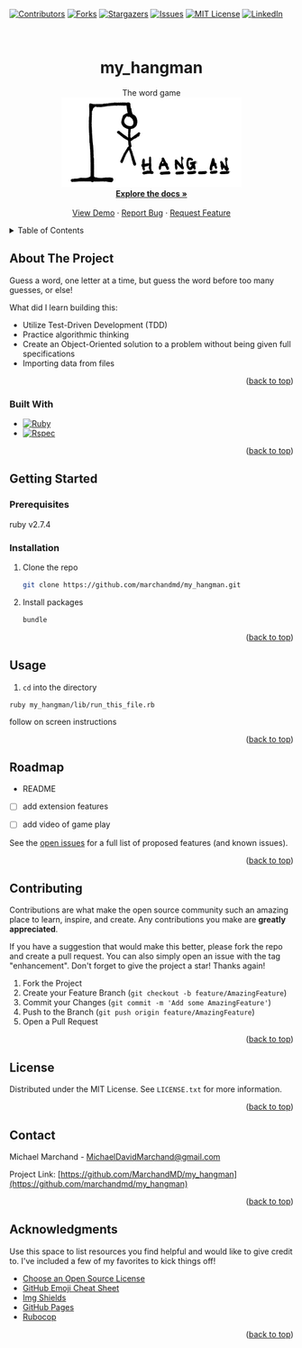 <!-- Improved compatibility of back to top link: See: https://github.com/marchandmd/my_hangman/pull/73 -->

<a name="readme-top"></a>

<!--
*** Thanks for checking out the my_hangman. If you have a suggestion
*** that would make this better, please fork the repo and create a pull request
*** or simply open an issue with the tag "enhancement".
*** Don't forget to give the project a star!
*** Thanks again! Now go create something AMAZING! :D
-->

<!-- PROJECT SHIELDS -->
<!--
*** I'm using markdown "reference style" links for readability.
*** Reference links are enclosed in brackets [ ] instead of parentheses ( ).
*** See the bottom of this document for the declaration of the reference variables
*** for contributors-url, forks-url, etc. This is an optional, concise syntax you may use.
*** https://www.markdownguide.org/basic-syntax/#reference-style-links
-->

[![Contributors][contributors-shield]][contributors-url]
[![Forks][forks-shield]][forks-url]
[![Stargazers][stars-shield]][stars-url]
[![Issues][issues-shield]][issues-url]
[![MIT License][license-shield]][license-url]
[![LinkedIn][linkedin-shield]][linkedin-url]

<!-- PROJECT LOGO -->
<br />
<div align="center">

  <h1 align="center">my_hangman</h1>

  <p align="center">
    The word game
    <br />
    <img src="./hangman.png" alt="my_hangman">
    <br />
    <a href="https://www.theodinproject.com/lessons/ruby-hangman"><strong>Explore the docs »</strong></a>
    <br />
    <br />
    <a href="https://github.com/marchandmd/my_hangman">View Demo</a>
    ·
    <a href="https://github.com/marchandmd/my_hangman/issues">Report Bug</a>
    ·
    <a href="https://github.com/marchandmd/my_hangman/issues">Request Feature</a>
  </p>
</div>

<!-- TABLE OF CONTENTS -->
<details>
  <summary>Table of Contents</summary>
  <ol>
    <li>
      <a href="#about-the-project">About The Project</a>
      <ul>
        <li><a href="#built-with">Built With</a></li>
      </ul>
    </li>
    <li>
      <a href="#getting-started">Getting Started</a>
      <ul>
        <li><a href="#prerequisites">Prerequisites</a></li>
        <li><a href="#installation">Installation</a></li>
      </ul>
    </li>
    <li><a href="#usage">Usage</a></li>
    <li><a href="#roadmap">Roadmap</a></li>
    <li><a href="#contributing">Contributing</a></li>
    <li><a href="#license">License</a></li>
    <li><a href="#contact">Contact</a></li>
    <li><a href="#acknowledgments">Acknowledgments</a></li>
  </ol>
</details>

<!-- ABOUT THE PROJECT -->

## About The Project

Guess a word, one letter at a time, but guess the word before too many guesses, or else!

What did I learn building this:

- Utilize Test-Driven Development (TDD)
- Practice algorithmic thinking
- Create an Object-Oriented solution to a problem without being given full specifications
- Importing data from files



<p align="right">(<a href="#readme-top">back to top</a>)</p>

### Built With

-   [![Ruby][ruby.com]][ruby-url]
-   [![Rspec][rspec.com]][rspec-url]

<p align="right">(<a href="#readme-top">back to top</a>)</p>

<!-- GETTING STARTED -->

## Getting Started

### Prerequisites

ruby v2.7.4

### Installation

1. Clone the repo
    ```sh
    git clone https://github.com/marchandmd/my_hangman.git
    ```
2. Install packages
    ```sh
    bundle
    ```

<p align="right">(<a href="#readme-top">back to top</a>)</p>

<!-- USAGE EXAMPLES -->

## Usage

1. `cd` into the directory

```bs
ruby my_hangman/lib/run_this_file.rb
```

follow on screen instructions

<p align="right">(<a href="#readme-top">back to top</a>)</p>

<!-- ROADMAP -->

## Roadmap

- README
- [ ] add extension features
- [ ] add video of game play


See the [open issues](https://github.com/marchandmd/my_hangman/issues) for a full list of proposed features (and known issues).

<p align="right">(<a href="#readme-top">back to top</a>)</p>

<!-- CONTRIBUTING -->

## Contributing

Contributions are what make the open source community such an amazing place to learn, inspire, and create. Any contributions you make are **greatly appreciated**.

If you have a suggestion that would make this better, please fork the repo and create a pull request. You can also simply open an issue with the tag "enhancement".
Don't forget to give the project a star! Thanks again!

1. Fork the Project
2. Create your Feature Branch (`git checkout -b feature/AmazingFeature`)
3. Commit your Changes (`git commit -m 'Add some AmazingFeature'`)
4. Push to the Branch (`git push origin feature/AmazingFeature`)
5. Open a Pull Request

<p align="right">(<a href="#readme-top">back to top</a>)</p>

<!-- LICENSE -->

## License

Distributed under the MIT License. See `LICENSE.txt` for more information.

<p align="right">(<a href="#readme-top">back to top</a>)</p>

<!-- CONTACT -->

## Contact

Michael Marchand - MichaelDavidMarchand@gmail.com

Project Link: [https://github.com/MarchandMD/my_hangman](https://github.com/marchandmd/my_hangman)

<p align="right">(<a href="#readme-top">back to top</a>)</p>

<!-- ACKNOWLEDGMENTS -->

## Acknowledgments

Use this space to list resources you find helpful and would like to give credit to. I've included a few of my favorites to kick things off!

-   [Choose an Open Source License](https://choosealicense.com)
-   [GitHub Emoji Cheat Sheet](https://www.webpagefx.com/tools/emoji-cheat-sheet)
-   [Img Shields](https://shields.io)
-   [GitHub Pages](https://pages.github.com)
-   [Rubocop](https://rubocop.org/)

<p align="right">(<a href="#readme-top">back to top</a>)</p>

<!-- MARKDOWN LINKS & IMAGES -->
<!-- https://www.markdownguide.org/basic-syntax/#reference-style-links -->

[contributors-shield]: https://img.shields.io/github/contributors/marchandmd/my_hangman.svg?style=for-the-badge
[contributors-url]: https://github.com/marchandmd/my_hangman/graphs/contributors
[forks-shield]: https://img.shields.io/github/forks/marchandmd/my_hangman.svg?style=for-the-badge
[forks-url]: https://github.com/marchandmd/my_hangman/network/members
[stars-shield]: https://img.shields.io/github/stars/marchandmd/my_hangman.svg?style=for-the-badge
[stars-url]: https://github.com/marchandmd/my_hangman/stargazers
[issues-shield]: https://img.shields.io/github/issues/marchandmd/my_hangman.svg?style=for-the-badge
[issues-url]: https://github.com/marchandmd/my_hangman/issues
[license-shield]: https://img.shields.io/github/license/marchandmd/my_hangman.svg?style=for-the-badge
[license-url]: https://github.com/marchandmd/my_hangman/blob/master/LICENSE.txt
[linkedin-shield]: https://img.shields.io/badge/-LinkedIn-black.svg?style=for-the-badge&logo=linkedin&colorB=555
[linkedin-url]: https://linkedin.com/in/mmarchand1/
[product-screenshot]: images/screenshot.png
[bootstrap.com]: https://img.shields.io/badge/Bootstrap-563D7C?style=for-the-badge&logo=bootstrap&logoColor=white
[bootstrap-url]: https://getbootstrap.com
[ruby.com]: https://img.shields.io/badge/ruby-v2.7.4-red
[ruby-url]: https://ruby-doc.org/core-2.7.2/
[rspec.com]: https://img.shields.io/badge/rspec-v3.12-success
[rspec-url]: https://rspec.info/documentation/

